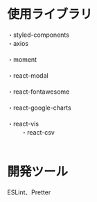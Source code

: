 # 使用ライブラリ
・styled-components<br/>
・axios<br/>    
・moment<br/>  
・react-modal<br/>  
・react-fontawesome<br/>  
・react-google-charts<br/>  
・react-vis<br/> 　　 
・react-csv<br/>　    　 
　
# 開発ツール    　 
ESLint、Pretter 
　
